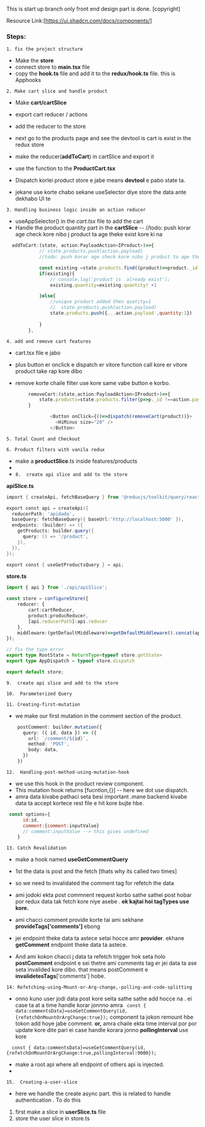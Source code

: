 This is start up branch only front end design part is done. [copyright]

Resource Link:[https://ui.shadcn.com/docs/components/]


###   Steps:

`1. fix the project structure`

- Make the **store**
- connect store to **main.tsx** file
- copy the **hook.ts** file and add it to the **redux/hook.ts** file. this is Apphooks

`2. Make cart slice and handle product`

- Make **cart/cartSlice**
- export cart reducer / actions
- add the reducer to the store
- next go to the products page and see the devtool is cart is exist in the redux store
- make the reducer(**addToCart**) in cartSlice and export it
- use the function to the **ProductCart.tsx** 

- Dispatch korlei product store e jabe means **devtool** e pabo state ta.

- jekane use korte chabo sekane useSelector diye store the data ante dekhabo UI te

`3. Handling business logic inside an action reducer`

- useAppSelector() in the *cart.tsx* file to add the cart
- Handle the product quantity part in the **cartSlice**
--  //todo: push korar age check kore nibo j product ta age theke exist kore ki na


```javascript
  addToCart:(state, action:PayloadAction<IProduct>)=>{
            // state.products.push(action.payload)
            //todo: push korar age check kore nibo j product ta age theke exist kore ki na

            const existing =state.products.find((product)=>product._id ===action.payload._id);
            if(existing){
                // console.log('product is  already exist');
                existing.quantity=existing.quantity! +1

            }else{
                //unique product added then quatity=1
                //  state.products.push(action.payload)
                state.products.push({...action.payload ,quantity:1})
               
            }
        },
```


`4. add and remove cart features`

- cart.tsx file e jabo 

- plus button er onclick e dispatch er vitore function call kore er vitore product take rap kore dibo

- remove korte chaile filter use kore same vabe button e korbo.

```ts
        removeCart:(state,action:PayloadAction<IProduct>)=>{
            state.products=state.products.filter(p=>p._id !==action.payload._id)
        }
```

```ts
                <Button onClick={()=>dispatch(removeCart(product))}>
                  <HiMinus size="20" />
                </Button>
```


`5. Total Count and Checkout`

`6. Product filters with vanila redux`

- make a **productSlice**.ts inside features/products
- 
- `8.  create api slice and add to the store`

**apiSlice.ts**

```powershell
import { createApi, fetchBaseQuery } from '@reduxjs/toolkit/query/react';

export const api = createApi({
  reducerPath: 'apidada',
  baseQuery: fetchBaseQuery({ baseUrl:'http://localhost:5000' }),
  endpoints: (builder) => ({
    getProducts: builder.query({
      query: () => '/product',
    }),
  }),
});

export const { useGetProductsQuery } = api;
```
**store.ts**

```typescript
import { api } from './api/apiSlice';

const store = configureStore({
    reducer: {
        cart:cartReducer,
        product:producReducer,
        [api.reducerPath]:api.reducer
    },
    middleware:(getDefaultMiddleware)=>getDefaultMiddleware().concat(api.middleware)
});

// fix the type error 
export type RootState = ReturnType<typeof store.getState>
export type AppDispatch = typeof store.dispatch

export default store;
```

 `9.  create api slice and add to the store`

 `10.  Parameterized Query`

 `11. Creating-first-mutation`

- we make our first mutation in the comment section of the product.

```typescript
    postComment: builder.mutation({
      query: ({ id, data }) => ({
        url: `/comment/${id}`,
        method: 'POST',
        body: data,
      })
    })

```
`12.  Handling-post-method-using-mutation-hook`

-    we use this hook in the product review component.
-    This mutation  hook returns [fucntion,{}] -- here we dot use dispatch.
-  amra data kivabe pathaci seta besi important .mane backend kivabe data ta accept kortece rest file 
    e hit kore bujte hbe.

```javascript
 const options={
      id:id,
      comment:{comment:inputValue}
      // comment:inputValue --> this gives undefined 
    }
```

`13. Catch Revalidation`
- make a hook named  **useGetCommentQuery**
- 1st the data is post and the fetch [thats why its called two times]
- so we need to invalidated the comment tag for refetch the data
- ami jodoki ekta post commnent request korbo sathe sathei post hobar por
  redux data tak fetch kore niye asebe . **ek kajtai hoi tagTypes use kore.**
- ami chacci comment provide korte tai ami sekhane **provideTags['comments']**
 ebong 

- jei endpoint theke data ta astece setai hocce amr **provider**. ekhane **getComment** endpoint
  theke data ta astece.
- And ami kokon chacci j data ta refetch trigger hok seta holo **postComment** endpoint e
  sei thetre ami comments tag er jei data ta ase seta invalided kore dibo. that means postComment
  e **invalidetesTags**['comments'] hobe. 



`14: Refetching-using-Mount-or-Arg-change,-polling-and-code-splitting`

- onno kuno user jodi data post kore seita sathe sathe add hocce na . ei case ta at a time 
    handle korar jonnno amra 
` const { data:commentsData}=useGetCommentQuery(id,{refetchOnMountOrArgChange:true});`
component ta jokon remount hbe tokon add hoye jabe comment.
**or,**
amra chaile ekta time interval por por update kore dite pari ei case handle korara jonno **pollingInterval** use kore

`  const { data:commentsData}=useGetCommentQuery(id,{refetchOnMountOrArgChange:true,pollingInterval:9000});`

- make a root api where all endpoint of others api is injected.
- 
`15.  Creating-a-user-slice`
- here we handle the create async part. this is related to handle authentication . To do this 

1. first make a slice in **userSlice.ts** file
2. store the user slice in store.ts 